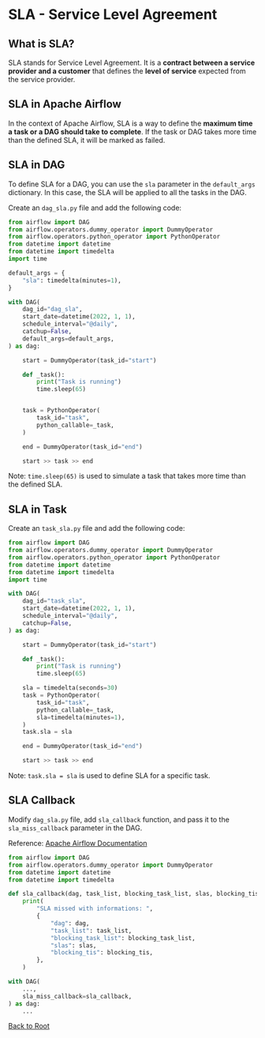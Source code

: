# SLA - Service Level Agreement

## What is SLA?

SLA stands for Service Level Agreement. It is a **contract between a service provider and a customer** that defines the **level of service** expected from the service provider.

## SLA in Apache Airflow

In the context of Apache Airflow, SLA is a way to define the **maximum time a task or a DAG should take to complete**. If the task or DAG takes more time than the defined SLA, it will be marked as failed.

## SLA in DAG

To define SLA for a DAG, you can use the `sla` parameter in the `default_args` dictionary. In this case, the SLA will be applied to all the tasks in the DAG.

Create an `dag_sla.py` file and add the following code:

```python
from airflow import DAG
from airflow.operators.dummy_operator import DummyOperator
from airflow.operators.python_operator import PythonOperator
from datetime import datetime
from datetime import timedelta
import time

default_args = {
    "sla": timedelta(minutes=1),
}

with DAG(
    dag_id="dag_sla",
    start_date=datetime(2022, 1, 1),
    schedule_interval="@daily",
    catchup=False,
    default_args=default_args,
) as dag:

    start = DummyOperator(task_id="start")

    def _task():
        print("Task is running")
        time.sleep(65)


    task = PythonOperator(
        task_id="task",
        python_callable=_task,
    )

    end = DummyOperator(task_id="end")

    start >> task >> end
```

Note: `time.sleep(65)` is used to simulate a task that takes more time than the defined SLA.

## SLA in Task

Create an `task_sla.py` file and add the following code:

```python
from airflow import DAG
from airflow.operators.dummy_operator import DummyOperator
from airflow.operators.python_operator import PythonOperator
from datetime import datetime
from datetime import timedelta
import time

with DAG(
    dag_id="task_sla",
    start_date=datetime(2022, 1, 1),
    schedule_interval="@daily",
    catchup=False,
) as dag:

    start = DummyOperator(task_id="start")

    def _task():
        print("Task is running")
        time.sleep(65)

    sla = timedelta(seconds=30)
    task = PythonOperator(
        task_id="task",
        python_callable=_task,
        sla=timedelta(minutes=1),
    )
    task.sla = sla

    end = DummyOperator(task_id="end")

    start >> task >> end
```

Note: `task.sla = sla` is used to define SLA for a specific task.

## SLA Callback

Modify `dag_sla.py` file, add `sla_callback` function, and pass it to the `sla_miss_callback` parameter in the DAG.

Reference: [Apache Airflow Documentation](https://airflow.apache.org/docs/apache-airflow/stable/core-concepts/tasks.html#slas)

```python
from airflow import DAG
from airflow.operators.dummy_operator import DummyOperator
from datetime import datetime
from datetime import timedelta

def sla_callback(dag, task_list, blocking_task_list, slas, blocking_tis):
    print(
        "SLA missed with informations: ",
        {
            "dag": dag,
            "task_list": task_list,
            "blocking_task_list": blocking_task_list,
            "slas": slas,
            "blocking_tis": blocking_tis,
        },
    )

with DAG(
    ...,
    sla_miss_callback=sla_callback,
) as dag:
    ...
```

[Back to Root](../../README.md)
